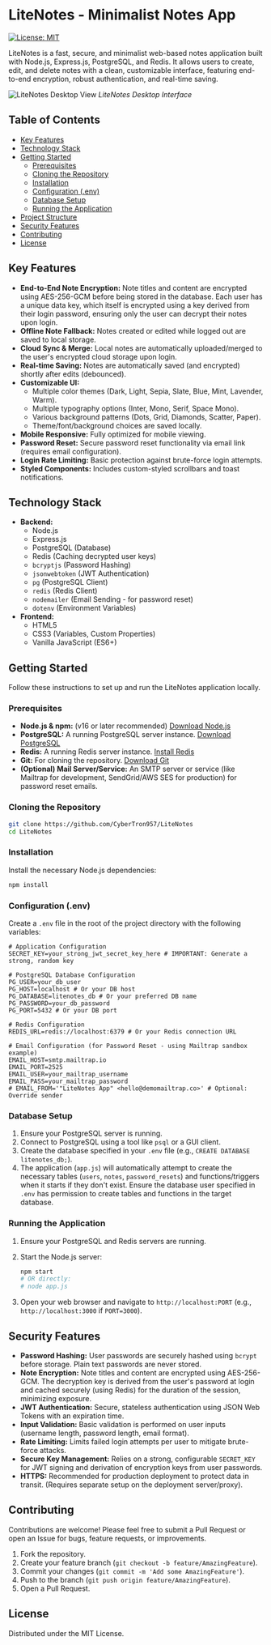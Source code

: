 # LiteNotes - Minimalist Notes App

[![License: MIT](https://img.shields.io/badge/License-MIT-yellow.svg)](https://opensource.org/licenses/MIT) <!-- Optional: Add relevant badges -->

LiteNotes is a fast, secure, and minimalist web-based notes application built with Node.js, Express.js, PostgreSQL, and Redis. It allows users to create, edit, and delete notes with a clean, customizable interface, featuring end-to-end encryption, robust authentication, and real-time saving.

<!-- Placeholder for a general app screenshot -->
![LiteNotes Desktop View](path/to/your/desktop_screenshot.png)
*LiteNotes Desktop Interface*

## Table of Contents

- [Key Features](#key-features)
- [Technology Stack](#technology-stack)
- [Getting Started](#getting-started)
  - [Prerequisites](#prerequisites)
  - [Cloning the Repository](#cloning-the-repository)
  - [Installation](#installation)
  - [Configuration (.env)](#configuration-env)
  - [Database Setup](#database-setup)
  - [Running the Application](#running-the-application)
- [Project Structure](#project-structure)
- [Security Features](#security-features)
- [Contributing](#contributing)
- [License](#license)

## Key Features


-   **End-to-End Note Encryption:** Note titles and content are encrypted using AES-256-GCM before being stored in the database. Each user has a unique data key, which itself is encrypted using a key derived from their login password, ensuring only the user can decrypt their notes upon login.
-   **Offline Note Fallback:** Notes created or edited while logged out are saved to local storage.
-   **Cloud Sync & Merge:** Local notes are automatically uploaded/merged to the user's encrypted cloud storage upon login.
-   **Real-time Saving:** Notes are automatically saved (and encrypted) shortly after edits (debounced).
-   **Customizable UI:**
    -   Multiple color themes (Dark, Light, Sepia, Slate, Blue, Mint, Lavender, Warm).
    -   Multiple typography options (Inter, Mono, Serif, Space Mono).
    -   Various background patterns (Dots, Grid, Diamonds, Scatter, Paper).
    -   Theme/font/background choices are saved locally.
-   **Mobile Responsive:** Fully optimized for mobile viewing.
-   **Password Reset:** Secure password reset functionality via email link (requires email configuration).
-   **Login Rate Limiting:** Basic protection against brute-force login attempts.
-   **Styled Components:** Includes custom-styled scrollbars and toast notifications.


## Technology Stack

-   **Backend:**
    -   Node.js
    -   Express.js
    -   PostgreSQL (Database)
    -   Redis (Caching decrypted user keys)
    -   `bcryptjs` (Password Hashing)
    -   `jsonwebtoken` (JWT Authentication)
    -   `pg` (PostgreSQL Client)
    -   `redis` (Redis Client)
    -   `nodemailer` (Email Sending - for password reset)
    -   `dotenv` (Environment Variables)
-   **Frontend:**
    -   HTML5
    -   CSS3 (Variables, Custom Properties)
    -   Vanilla JavaScript (ES6+)

## Getting Started

Follow these instructions to set up and run the LiteNotes application locally.

### Prerequisites

-   **Node.js & npm:** (v16 or later recommended) [Download Node.js](https://nodejs.org/)
-   **PostgreSQL:** A running PostgreSQL server instance. [Download PostgreSQL](https://www.postgresql.org/download/)
-   **Redis:** A running Redis server instance. [Install Redis](https://redis.io/docs/getting-started/installation/)
-   **Git:** For cloning the repository. [Download Git](https://git-scm.com/)
-   **(Optional) Mail Server/Service:** An SMTP server or service (like Mailtrap for development, SendGrid/AWS SES for production) for password reset emails.

### Cloning the Repository

```bash
git clone https://github.com/CyberTron957/LiteNotes
cd LiteNotes
```

### Installation

Install the necessary Node.js dependencies:

```bash
npm install
```

### Configuration (.env)

Create a `.env` file in the root of the project directory with the following variables:

```dotenv
# Application Configuration
SECRET_KEY=your_strong_jwt_secret_key_here # IMPORTANT: Generate a strong, random key

# PostgreSQL Database Configuration
PG_USER=your_db_user
PG_HOST=localhost # Or your DB host
PG_DATABASE=litenotes_db # Or your preferred DB name
PG_PASSWORD=your_db_password
PG_PORT=5432 # Or your DB port

# Redis Configuration
REDIS_URL=redis://localhost:6379 # Or your Redis connection URL

# Email Configuration (for Password Reset - using Mailtrap sandbox example)
EMAIL_HOST=smtp.mailtrap.io
EMAIL_PORT=2525
EMAIL_USER=your_mailtrap_username
EMAIL_PASS=your_mailtrap_password
# EMAIL_FROM='"LiteNotes App" <hello@demomailtrap.co>' # Optional: Override sender

```

### Database Setup

1.  Ensure your PostgreSQL server is running.
2.  Connect to PostgreSQL using a tool like `psql` or a GUI client.
3.  Create the database specified in your `.env` file (e.g., `CREATE DATABASE litenotes_db;`).
4.  The application (`app.js`) will automatically attempt to create the necessary tables (`users`, `notes`, `password_resets`) and functions/triggers when it starts if they don't exist. Ensure the database user specified in `.env` has permission to create tables and functions in the target database.

### Running the Application

1.  Ensure your PostgreSQL and Redis servers are running.
2.  Start the Node.js server:

    ```bash
    npm start
    # OR directly:
    # node app.js
    ```

3.  Open your web browser and navigate to `http://localhost:PORT` (e.g., `http://localhost:3000` if `PORT=3000`).

## Security Features

-   **Password Hashing:** User passwords are securely hashed using `bcrypt` before storage. Plain text passwords are never stored.
-   **Note Encryption:** Note titles and content are encrypted using AES-256-GCM. The decryption key is derived from the user's password at login and cached securely (using Redis) for the duration of the session, minimizing exposure.
-   **JWT Authentication:** Secure, stateless authentication using JSON Web Tokens with an expiration time.
-   **Input Validation:** Basic validation is performed on user inputs (username length, password length, email format).
-   **Rate Limiting:** Limits failed login attempts per user to mitigate brute-force attacks.
-   **Secure Key Management:** Relies on a strong, configurable `SECRET_KEY` for JWT signing and derivation of encryption keys from user passwords.
-   **HTTPS:** Recommended for production deployment to protect data in transit. (Requires separate setup on the deployment server/proxy).

## Contributing

Contributions are welcome! Please feel free to submit a Pull Request or open an Issue for bugs, feature requests, or improvements.

1.  Fork the repository.
2.  Create your feature branch (`git checkout -b feature/AmazingFeature`).
3.  Commit your changes (`git commit -m 'Add some AmazingFeature'`).
4.  Push to the branch (`git push origin feature/AmazingFeature`).
5.  Open a Pull Request.

## License

Distributed under the MIT License.

